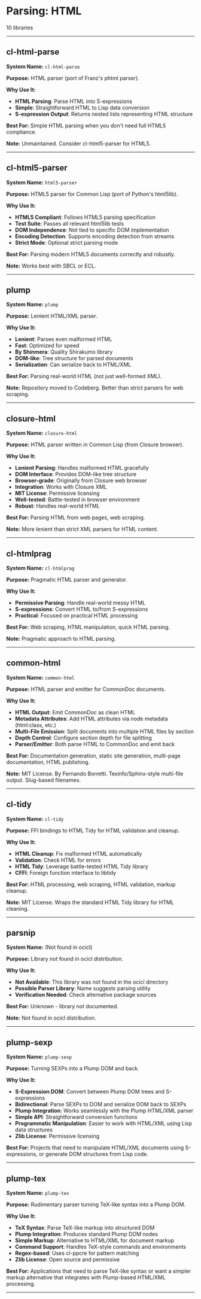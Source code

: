 # Parsing: HTML

10 libraries

---

## cl-html-parse

**System Name:** `cl-html-parse`

**Purpose:** HTML parser (port of Franz's phtml parser).

**Why Use It:**
- **HTML Parsing**: Parse HTML into S-expressions
- **Simple**: Straightforward HTML to Lisp data conversion
- **S-expression Output**: Returns nested lists representing HTML structure

**Best For:** Simple HTML parsing when you don't need full HTML5 compliance.

**Note:** Unmaintained. Consider cl-html5-parser for HTML5.

---


## cl-html5-parser

**System Name:** `html5-parser`

**Purpose:** HTML5 parser for Common Lisp (port of Python's html5lib).

**Why Use It:**
- **HTML5 Compliant**: Follows HTML5 parsing specification
- **Test Suite**: Passes all relevant html5lib tests
- **DOM Independence**: Not tied to specific DOM implementation
- **Encoding Detection**: Supports encoding detection from streams
- **Strict Mode**: Optional strict parsing mode

**Best For:** Parsing modern HTML5 documents correctly and robustly.

**Note:** Works best with SBCL or ECL.

---


## plump

**System Name:** `plump`

**Purpose:** Lenient HTML/XML parser.

**Why Use It:**
- **Lenient**: Parses even malformed HTML
- **Fast**: Optimized for speed
- **By Shinmera**: Quality Shirakumo library
- **DOM-like**: Tree structure for parsed documents
- **Serialization**: Can serialize back to HTML/XML

**Best For:** Parsing real-world HTML (not just well-formed XML).

**Note:** Repository moved to Codeberg. Better than strict parsers for web scraping.

---


## closure-html

**System Name:** `closure-html`

**Purpose:** HTML parser written in Common Lisp (from Closure browser).

**Why Use It:**
- **Lenient Parsing**: Handles malformed HTML gracefully
- **DOM Interface**: Provides DOM-like tree structure
- **Browser-grade**: Originally from Closure web browser
- **Integration**: Works with Closure XML
- **MIT License**: Permissive licensing
- **Well-tested**: Battle-tested in browser environment
- **Robust**: Handles real-world HTML

**Best For:** Parsing HTML from web pages, web scraping.

**Note:** More lenient than strict XML parsers for HTML content.

---


## cl-htmlprag

**System Name:** `cl-htmlprag`

**Purpose:** Pragmatic HTML parser and generator.

**Why Use It:**
- **Permissive Parsing**: Handle real-world messy HTML
- **S-expressions**: Convert HTML to/from S-expressions
- **Practical**: Focused on practical HTML processing

**Best For:** Web scraping, HTML manipulation, quick HTML parsing.

**Note:** Pragmatic approach to HTML parsing.

---


## common-html

**System Name:** `common-html`

**Purpose:** HTML parser and emitter for CommonDoc documents.

**Why Use It:**
- **HTML Output**: Emit CommonDoc as clean HTML
- **Metadata Attributes**: Add HTML attributes via node metadata (html:class, etc.)
- **Multi-File Emission**: Split documents into multiple HTML files by section
- **Depth Control**: Configure section depth for file splitting
- **Parser/Emitter**: Both parse HTML to CommonDoc and emit back

**Best For:** Documentation generation, static site generation, multi-page documentation, HTML publishing.

**Note:** MIT License. By Fernando Borretti. Texinfo/Sphinx-style multi-file output. Slug-based filenames.

---


## cl-tidy

**System Name:** `cl-tidy`

**Purpose:** FFI bindings to HTML Tidy for HTML validation and cleanup.

**Why Use It:**
- **HTML Cleanup**: Fix malformed HTML automatically
- **Validation**: Check HTML for errors
- **HTML Tidy**: Leverage battle-tested HTML Tidy library
- **CFFI**: Foreign function interface to libtidy

**Best For:** HTML processing, web scraping, HTML validation, markup cleanup.

**Note:** MIT License. Wraps the standard HTML Tidy library for HTML cleaning.

---


## parsnip

**System Name:** (Not found in ocicl)

**Purpose:** Library not found in ocicl distribution.

**Why Use It:**
- **Not Available**: This library was not found in the ocicl directory
- **Possible Parser Library**: Name suggests parsing utility
- **Verification Needed**: Check alternative package sources

**Best For:** Unknown - library not documented.

**Note:** Not found in ocicl distribution.

---


## plump-sexp

**System Name:** `plump-sexp`

**Purpose:** Turning SEXPs into a Plump DOM and back.

**Why Use It:**
- **S-Expression DOM**: Convert between Plump DOM trees and S-expressions
- **Bidirectional**: Parse SEXPs to DOM and serialize DOM back to SEXPs
- **Plump Integration**: Works seamlessly with the Plump HTML/XML parser
- **Simple API**: Straightforward conversion functions
- **Programmatic Manipulation**: Easier to work with HTML/XML using Lisp data structures
- **Zlib License**: Permissive licensing

**Best For:** Projects that need to manipulate HTML/XML documents using S-expressions, or generate DOM structures from Lisp code.

---


## plump-tex

**System Name:** `plump-tex`

**Purpose:** Rudimentary parser turning TeX-like syntax into a Plump DOM.

**Why Use It:**
- **TeX Syntax**: Parse TeX-like markup into structured DOM
- **Plump Integration**: Produces standard Plump DOM nodes
- **Simple Markup**: Alternative to HTML/XML for document markup
- **Command Support**: Handles TeX-style commands and environments
- **Regex-based**: Uses cl-ppcre for pattern matching
- **Zlib License**: Open source and permissive

**Best For:** Applications that need to parse TeX-like syntax or want a simpler markup alternative that integrates with Plump-based HTML/XML processing.

---



